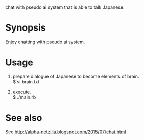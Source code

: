 # 
chat with pseudo ai system that is able to talk Japanese.

# Synopsis
Enjoy chatting with pseudo ai system.


# Usage
1. prepare dialogue of Japanese to become elements of brain.   
$ vi brain.txt

2. execute.   
$ ./main.rb

# See also
See http://alpha-netzilla.blogspot.com/2015/07/chat.html





